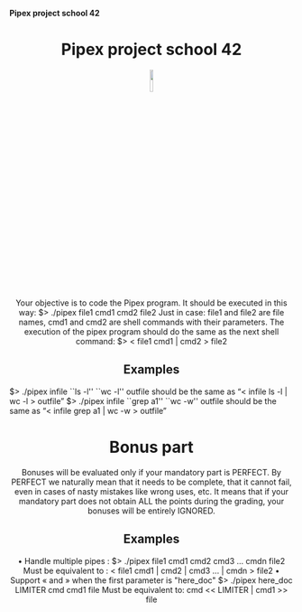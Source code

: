 **Pipex project school 42**

<h1 align="center">
  Pipex project school 42
</h1>
<p align="center">
  <img src="https://www.tutorialspoint.com/inter_process_communication/images/pipe_with_two.jpg" style="width: 10%; height: 10%">
</p>

<p align="center">
Your objective is to code the Pipex program.
It should be executed in this way:
$> ./pipex file1 cmd1 cmd2 file2
Just in case: file1 and file2 are file names, cmd1 and cmd2 are shell commands with
their parameters.
The execution of the pipex program should do the same as the next shell command:
$> < file1 cmd1 | cmd2 > file2
</p>
<p align="center">
<h2 align="center">
Examples
</h2>
$> ./pipex infile ``ls -l'' ``wc -l'' outfile
should be the same as “< infile ls -l | wc -l > outfile”
$> ./pipex infile ``grep a1'' ``wc -w'' outfile
should be the same as “< infile grep a1 | wc -w > outfile”
</p>
  
<h1 align="center">
Bonus part
</h1>
<p align="center">
Bonuses will be evaluated only if your mandatory part is PERFECT.
By PERFECT we naturally mean that it needs to be complete, that it
cannot fail, even in cases of nasty mistakes like wrong uses, etc.
It means that if your mandatory part does not obtain ALL the points
during the grading, your bonuses will be entirely IGNORED.
</p>
<h2 align="center">
Examples
</h2>
<p align="center">
• Handle multiple pipes :
$> ./pipex file1 cmd1 cmd2 cmd3 ... cmdn file2
Must be equivalent to :
< file1 cmd1 | cmd2 | cmd3 ... | cmdn > file2
• Support « and » when the first parameter is "here_doc"
$> ./pipex here_doc LIMITER cmd cmd1 file
Must be equivalent to:
cmd << LIMITER | cmd1 >> file
</p>
